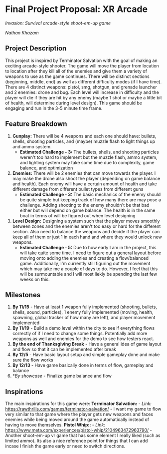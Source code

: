 # Final Project Proposal: XR Arcade

*Invasion: Survival arcade-style shoot-em-up game*

*Nathan Khazam*

## Project Description

This project is inspired by Terminator Salvation with the goal of making an exciting arcade-style shooter. The game will move the player from location to location after they kill all of the enemies and give them a variety of weapons to use as the game continues. There will be distinct sections (beginning, middle, end) as well as different difficulty modes (if I have time). There are 4 distinct weapons: pistol, smg, shotgun, and grenade launcher and 2 enemies: drone and bug. Each level will increase in difficulty and the player will die if they are hit by any enemy (maybe 1 shot or maybe a little bit of health, will determine during level design). This game should be engaging and run in the 3-5 minute time frame.

## Feature Breakdown

1. **Gunplay:** There will be 4 weapons and each one should have: bullets, shells, shooting particles, and (maybe) muzzle flash to light things up and ammo system.
    - **Estimated Challenge - 3:** The bullets, shells, and shooting particles weren't too hard to implement but the muzzle flash, ammo system, and lighting system may take some time due to complexity, game balance, and optimization
2. **Enemies:** There will be 2 enemies that can move towards the player. I may make the drone also shoot the player (depending on game balance and health). Each enemy will have a certain amount of health and take different damage from different bullet types from different guns
    - **Estimated Challenge - 3:** The basic mechanics of the enemy should be quite simple but keeping track of how many there are may pose a challenge. Adding shooting to the enemy shouldn't be that bad either but will depend on game balance. The health is in the same boat in terms of will be figured out when level designing
3. **Level Design:** Designing a system such that the player moves smoothly between zones and the enemies aren't too easy or hard for the different section. Also need to balance the weapons and decide if the player can keep all of them or just 1 in each hand and where they would unlock new weapons.
    - **Estimated Challenge - 5:** Due to how early I am in the project, this will take quite some time. I need to figure out a general layout before moving onto adding the enemies and creating a flow/balanced game. Additionally, I'm currently still figuring out the movement which may take me a couple of days to do. However, I feel that this will be surmountable and I will most liekly be spending the last few weeks on this.

## Milestones

1. **By 11/15** - Have at least 1 weapon fully implemented (shooting, bullets, shells, sound, particles), 1 enemy fully implemented (moving, health, spawning, global tracker of how many are left), and player movement implemented
2. **By 11/19** - Build a demo level within the city to see if everything flows correctly of if I need to change some things. Potentially add more weapons as well and enemies for the demo to see how testers react.
3. **By the end of Thanksgiving Break** - Have a general idea of game layout and flow so that it can be implemented after break
4. **By 12/5** - Have basic layout setup and simple gameplay done and make sure the flow works
5. **By 12/13** - Have game basically done in terms of flow, gameplay and balance
6. **By showcase* - Finalize game balance and flow

## Inspirations

The main inspirations for this game were:
**Terminator Salvation:**
    - *Link:* https://rawthrills.com/games/terminator-salvation/
    - I want my game to flow very similar to that game where the player gets new weapons and faces enemies while being moved around the game automatically instead of having to move themselves.
**Pistol Whip::**
    - *Link:* https://www.meta.com/experiences/pistol-whip/2104963472963790/
    - Another shoot-em-up vr game that has some element I really liked (such as limited ammo). Its also a nice reference point for things that I can add incase I finish the game early or need to switch directions.